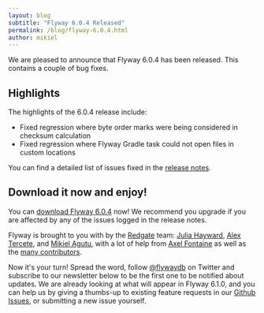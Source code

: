 ```yaml
---
layout: blog
subtitle: "Flyway 6.0.4 Released"
permalink: /blog/flyway-6.0.4.html
author: mikiel
---
```

We are pleased to announce that Flyway 6.0.4 has been released. This contains a couple of bug fixes.

## Highlights

The highlights of the 6.0.4 release include:

- Fixed regression where byte order marks were being considered in checksum calculation
- Fixed regression where Flyway Gradle task could not open files in custom locations

You can find a detailed list of issues fixed in the [release notes](/documentation/releaseNotes#6.0.4).

## Download it now and enjoy!

You can [download Flyway 6.0.4](/download) now! We recommend you upgrade if you are affected by any of the issues
logged in the release notes.

Flyway is brought to you with <i class="fa fa-heart"></i> by the [Redgate](https://red-gate.com) team: 
[Julia Hayward](https://twitter.com/Julia_Hayward),
[Alex Tercete](https://twitter.com/alextercete), and [Mikiel Agutu](https://twitter.com/mikielagutu),
with a lot of help from [Axel Fontaine](https://twitter.com/axelfontaine)
as well as the [many contributors](/documentation/contribute/hallOfFame).

Now it's your turn! Spread the word, follow [@flywaydb](https://twitter.com/flywaydb) on Twitter and subscribe
to our newsletter below to be the first one to be notified about updates. We are already looking at what will appear
in Flyway 6.1.0, and you can help us by giving a thumbs-up to existing feature requests in our 
[Github Issues](https://github.com/flyway/flyway/issues), or submitting a new issue yourself. 
